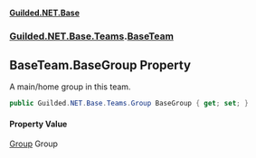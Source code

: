 
#### [Guilded.NET.Base](index 'index')
### [Guilded.NET.Base.Teams](index#Guilded_NET_Base_Teams 'Guilded.NET.Base.Teams').[BaseTeam](BaseTeam 'Guilded.NET.Base.Teams.BaseTeam')
## BaseTeam.BaseGroup Property
A main/home group in this team.  
```csharp
public Guilded.NET.Base.Teams.Group BaseGroup { get; set; }
```

#### Property Value
[Group](Group 'Guilded.NET.Base.Teams.Group')
Group
